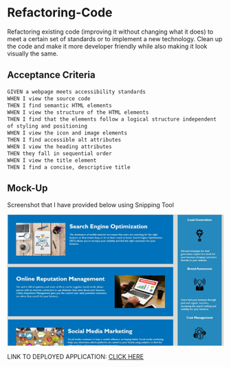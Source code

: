 # Refactoring-Code
Refactoring existing code (improving it without changing what it does) to meet a certain set of standards or to implement a new technology. Clean up the code and make it more developer friendly while also making it look visually the same.

## Acceptance Criteria

```
GIVEN a webpage meets accessibility standards
WHEN I view the source code
THEN I find semantic HTML elements
WHEN I view the structure of the HTML elements
THEN I find that the elements follow a logical structure independent of styling and positioning
WHEN I view the icon and image elements
THEN I find accessible alt attributes
WHEN I view the heading attributes
THEN they fall in sequential order
WHEN I view the title element
THEN I find a concise, descriptive title
```

## Mock-Up

Screenshot that I have provided below using Snipping Tool

![Screenshot](./assets/Mock%20Up.JPG)



LINK TO DEPLOYED APPLICATION: [CLICK HERE](https://csareyj.github.io/Refactoring-Code/)